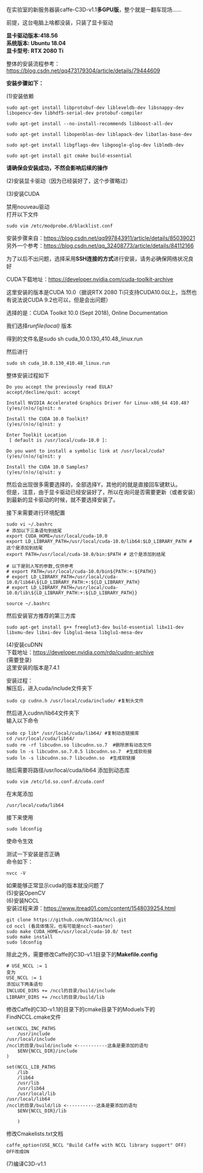 在实验室的新服务器装caffe-C3D-v1.1**多GPU版**，整个就是一翻车现场……
>
前提，这台电脑上啥都没装，只装了显卡驱动<br />
>
**显卡驱动版本:418.56**<br />
**系统版本: Ubuntu 18.04**<br />
**显卡型号: RTX 2080 Ti** <br />
>
整体的安装流程参考：https://blog.csdn.net/qq473179304/article/details/79444609<br />
>
**安装步骤如下：**<br />
>
>
(1)安装依赖<br />
>
```
sudo apt-get install libprotobuf-dev libleveldb-dev libsnappy-dev libopencv-dev libhdf5-serial-dev protobuf-compiler  
  
sudo apt-get install --no-install-recommends libboost-all-dev  
  
sudo apt-get install libopenblas-dev liblapack-dev libatlas-base-dev  
  
sudo apt-get install libgflags-dev libgoogle-glog-dev liblmdb-dev  
  
sudo apt-get install git cmake build-essential  
```
>
**请确保会安装成功，不然会影响后续的操作**<br />
>
(2)安装显卡驱动（因为已经装好了，这个步骤略过）<br />
>
(3)安装CUDA<br />
>
禁用nouveau驱动<br />
打开以下文件<br />
```
sudo vim /etc/modprobe.d/blacklist.conf
```

>
安装步骤来自：https://blog.csdn.net/qq997843911/article/details/85039021<br />
另外一个参考：https://blog.csdn.net/qq_32408773/article/details/84112166<br />
>
为了以后不出问题，选择采用**SSH连接的方式**进行安装，请务必确保网络状况良好<br />
>
CUDA下载地址：https://developer.nvidia.com/cuda-toolkit-archive <br />
>
这里安装的版本是CUDA 10.0（据说RTX 2080 Ti只支持CUDA10.0以上，当然也有说法说CUDA 9.2也可以，但是会出问题）<br />
>
选择的是：CUDA Toolkit 10.0 (Sept 2018), Online Documentation<br />
>
我们选择*runfile(local)* 
版本<br />
>
得到的文件名是sudo sh cuda_10.0.130_410.48_linux.run<br />
>
然后进行<br />
```
sudo sh cuda_10.0.130_410.48_linux.run
```
整体安装过程如下
```
Do you accept the previously read EULA?
accept/decline/quit: accept

Install NVIDIA Accelerated Graphics Driver for Linux-x86_64 410.48?
(y)es/(n)o/(q)nit: n

Install the CUDA 10.0 Toolkit?
(y)es/(n)o/(q)nit: y

Enter Toolkit Location
 [ default is /usr/local/cuda-10.0 ]:
 
Do you want to install a symbolic link at /usr/local/cuda?
(y)es/(n)o/(q)nit: y

Install the CUDA 10.0 Samples?
(y)es/(n)o/(q)uit: y

```
然后会出现很多需要选择的，全部选择Y，其他的的就是直接回车键默认。<br />
但是，注意，由于显卡驱动已经安装好了，所以在询问是否需要更新（或者安装）到最新的显卡驱动的时候，就不要选择安装了。<br/>
>
接下来需要进行环境配置<br />
>
```
sudo vi ~/.bashrc
# 添加以下三条语句到结尾
export CUDA_HOME=/usr/local/cuda-10.0
export LD_LIBRARY_PATH=/usr/local/cuda-10.0/lib64:$LD_LIBRARY_PATH # 这个是添加到结尾
export PATH=/usr/local/cuda-10.0/bin:$PATH # 这个是添加到结尾

# 以下是别人写的参数,仅供参考
# export PATH=/usr/local/cuda-10.0/bin${PATH:+:${PATH}}
# export LD_LIBRARY_PATH=/usr/local/cuda-10.0/lib64\${LD_LIBRARY_PATH:+:${LD_LIBRARY_PATH}           
# export LD_LIBRARY_PATH=/usr/local/cuda-10.0/lib\${LD_LIBRARY_PATH:+:${LD_LIBRARY_PATH}}

source ~/.bashrc
```
>
然后安装官方推荐的第三方库
```
sudo apt-get install g++ freeglut3-dev build-essential libx11-dev libxmu-dev libxi-dev libglu1-mesa libglu1-mesa-dev
```

(4)安装cuDNN<br />
下载地址：https://developer.nvidia.com/rdp/cudnn-archive <br />
(需要登录) <br />
这里安装的版本是7.4.1<br />
>
安装过程：<br />
解压后，进入cuda/include文件夹下<br />
```
sudo cp cudnn.h /usr/local/cuda/include/ #复制头文件  
```
然后进入cudnn/lib64文件夹下<br />
输入以下命令
```
sudo cp lib* /usr/local/cuda/lib64/ #复制动态链接库  
cd /usr/local/cuda/lib64/   
sudo rm -rf libcudnn.so libcudnn.so.7  #删除原有动态文件  
sudo ln -s libcudnn.so.7.0.5 libcudnn.so.7  #生成软衔接  
sudo ln -s libcudnn.so.7 libcudnn.so  #生成软链接  
```
随后需要将路径/usr/local/cuda/lib64 添加到动态库<br />
```
sudo vim /etc/ld.so.conf.d/cuda.conf  
```
在末尾添加
```
/usr/local/cuda/lib64  
```
接下来使用
```
sudo ldconfig
```
使命令生效<br />
>
>
测试一下安装是否正确<br />
命令如下：<br />
```
nvcc -V
```
如果能够正常显示cuda的版本就没问题了<br />
(5)安装OpenCV<br />
(6)安装NCCL<br />
安装过程来源：https://www.itread01.com/content/1548039254.html
```
git clone https://github.com/NVIDIA/nccl.git
cd nccl (看具体情况，也有可能是nccl-master）
sudo make CUDA_HOME=/usr/local/cuda-10.0/ test
sudo make install
sudo ldconfig
```
除此之外，需要修改Caffe的C3D-v1.1目录下的**Makefile.config**<br />
```
# USE_NCCL := 1
变为
USE_NCCL := 1
添加以下两条语句
INCLUDE_DIRS += /nccl的目录/build/include
LIBRARY_DIRS += /nccl的目录/build/lib
```

修改Caffe的C3D-v1.1的目录下的cmake目录下的Moduels下的FindNCCL.cmake文件<br />

```
set(NCCL_INC_PATHS
    /usr/include
/usr/local/include
/nccl的目录/build/include <-----------这条是要添加的语句
    $ENV{NCCL_DIR}/include
)

set(NCCL_LIB_PATHS
    /lib
    /lib64
    /usr/lib
    /usr/lib64
    /usr/local/lib
/usr/local/lib64
/nccl的目录/build/lib <-----------这条是要添加的语句
    $ENV{NCCL_DIR}/lib

    )
```

修改Cmakelists.txt文档
```
caffe_option(USE_NCCL "Build Caffe with NCCL library support" OFF)
OFF改成ON
```
(7)编译C3D-v1.1
